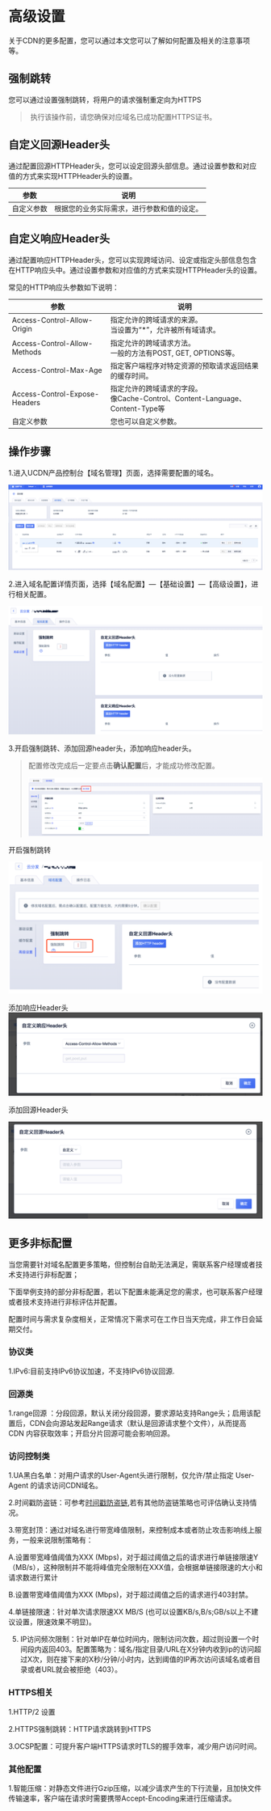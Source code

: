 # 高级设置

关于CDN的更多配置，您可以通过本文您可以了解如何配置及相关的注意事项等。

## 强制跳转

您可以通过设置强制跳转，将用户的请求强制重定向为HTTPS

> 执行该操作前，请您确保对应域名已成功配置HTTPS证书。
>

## 自定义回源Header头

通过配置回源HTTPHeader头，您可以设定回源头部信息。通过设置参数和对应值的方式来实现HTTPHeader头的设置。

| 参数       | 说明                                       |
| ---------- | ------------------------------------------ |
| 自定义参数 | 根据您的业务实际需求，进行参数和值的设定。 |

## 自定义响应Header头

通过配置响应HTTPHeader头，您可以实现跨域访问、设定或指定头部信息包含在HTTP响应头中。通过设置参数和对应值的方式来实现HTTPHeader头的设置。

常见的HTTP响应头参数如下说明：

| 参数                          | 说明                                                         |
| ----------------------------- | ------------------------------------------------------------ |
| Access-Control-Allow-Origin   | 指定允许的跨域请求的来源。<br />当设置为“*”，允许被所有域请求。 |
| Access-Control-Allow-Methods  | 指定允许的跨域请求方法。<br />一般的方法有POST, GET, OPTIONS等。 |
| Access-Control-Max-Age        | 指定客户端程序对特定资源的预取请求返回结果的缓存时间。       |
| Access-Control-Expose-Headers | 指定允许的跨域请求的字段。<br />像Cache-Control、Content-Language、Content-Type等 |
| 自定义参数                    | 您也可以自定义参数。                                         |

## 操作步骤

1.进入UCDN产品控制台【域名管理】页面，选择需要配置的域名。

![image-20191211151200171](../../images/image-20191211151200171.png)

2.进入域名配置详情页面，选择【域名配置】—【基础设置】—【高级设置】，进行相关配置。

![image-20191219165503664](../../images/image-20191219165503664.png)

3.开启强制跳转、添加回源header头，添加响应header头。

>配置修改完成后一定要点击**确认配置**后，才能成功修改配置。
>
>![2022-域名配置-确认配置](../../images/2022-域名配置-确认配置.png)

开启强制跳转

![image-20191220102409939](../../images/image-20191220102409939.png)

添加响应Header头![image-20191219165518918](../../images/image-20191219165518918.png)

添加回源Header头

![image-20191219165531832](../../images/image-20191219165531832.png)

## 更多非标配置

当您需要针对域名配置更多策略，但控制台自助无法满足，需联系客户经理或者技术支持进行非标配置；

下面举例支持的部分非标配置，若以下配置未能满足您的需求，也可联系客户经理或者技术支持进行非标评估并配置。

配置时间与需求复杂度相关，正常情况下需求可在工作日当天完成，非工作日会延期交付。

### 协议类

1.IPv6:目前支持IPv6协议加速，不支持IPv6协议回源.

### 回源类

1.range回源 ：分段回源，默认关闭分段回源，要求源站支持Range头；启用该配置后，CDN会向源站发起Range请求（默认是回源请求整个文件），从而提高 CDN 内容获取效率；开启分片回源可能会影响回源。


### 访问控制类

1.UA黑白名单：对用户请求的User-Agent头进行限制，仅允许/禁止指定 User-Agent 的请求访问CDN域名。

2.时间戳防盗链：可参考[时间戳防盗链](https://docs.ucloud.cn/ucdn/domain/config/control?id=md5%e9%98%b2%e7%9b%97%e9%93%be),若有其他防盗链策略也可评估确认支持情况。

3.带宽封顶：通过对域名进行带宽峰值限制，来控制成本或者防止攻击影响线上服务，一般来说限制策略有：
  
  A.设置带宽峰值阈值为XXX (Mbps)，对于超过阈值之后的请求进行单链接限速Y（MB/s），这种限制并不能将峰值完全限制在XXX值，会根据单链接限速的大小和请求数进行累计
  
  B.设置带宽峰值阈值为XXX (Mbps)，对于超过阈值之后的请求进行403封禁。
  
4.单链接限速：针对单次请求限速XX MB/S (也可以设置KB/s,B/s;GB/s以上不建议设置，限速效果不明显)。

5. IP访问频次限制：针对单IP在单位时间内，限制访问次数，超过则设置一个时间段内返回403。配置策略为：域名/指定目录/URL在X分钟内收到ip的访问超过X次，则在接下来的X秒/分钟/小时内，达到阈值的IP再次访问该域名或者目录或者URL就会被拒绝（403）。

### HTTPS相关

1.HTTP/2 设置

2.HTTPS强制跳转：HTTP请求跳转到HTTPS

3.OCSP配置：可提升客户端HTTPS请求时TLS的握手效率，减少用户访问时间。

### 其他配置

1.智能压缩：对静态文件进行Gzip压缩，以减少请求产生的下行流量，且加快文件传输速率，客户端在请求时需要携带Accept-Encoding来进行压缩请求。
